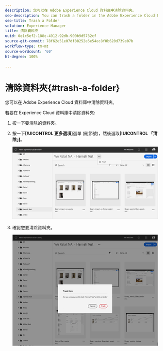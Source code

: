 ```yaml
---
description: 您可以在 Adobe Experience Cloud 資料庫中清除資料夾。
seo-description: You can trash a folder in the Adobe Experience Cloud Library.
seo-title: Trash a Folder
solution: Experience Manager
title: 清除資料夾
uuid: 0e1c5ef2-188e-4012-92db-900b9d5732cf
source-git-commit: 78f62e51e07df88252e6e54ec8f0b620d739e07b
workflow-type: tm+mt
source-wordcount: '60'
ht-degree: 100%

---
```



# 清除資料夾{#trash-a-folder}

您可以在 Adobe Experience Cloud 資料庫中清除資料夾。

若要在 Experience Cloud 資料庫中清除資料夾:

1. 按一下要清除的資料夾。
1. 按一下&#x200B;**[!UICONTROL 更多選項]**&#x200B;選單 (刪節號)，然後選取&#x200B;**[!UICONTROL 「清除」]**。

   ![](assets/library_folder_trash.png)

1. 確認您要清除資料夾。

   ![](assets/library_folder_trash_confirm.png)

